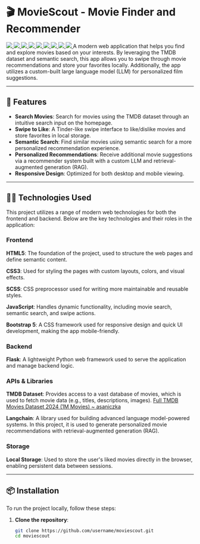 # 🎬 MovieScout - Movie Finder and Recommender

<a target="_blank" href="https://cookiecutter-data-science.drivendata.org/">
    <img src="https://img.shields.io/badge/CCDS-Project%20template-328F97?logo=cookiecutter" />
</a>
<a target="_blank" href="https://developer.mozilla.org/en-US/docs/Web/HTML">
    <img src="https://img.shields.io/badge/HTML5-E34F26?logo=html5&logoColor=white" />
</a>
<a target="_blank" href="https://www.w3.org/Style/CSS/">
    <img src="https://img.shields.io/badge/CSS3-1572B6?logo=css3&logoColor=white" />
</a>
<a target="_blank" href="https://sass-lang.com/">
    <img src="https://img.shields.io/badge/SCSS-CC6699?logo=sass&logoColor=white" />
</a>
<a target="_blank" href="https://developer.mozilla.org/en-US/docs/Web/JavaScript">
    <img src="https://img.shields.io/badge/JavaScript-F7DF1E?logo=javascript&logoColor=black" />
</a>
<a target="_blank" href="https://getbootstrap.com/">
    <img src="https://img.shields.io/badge/Bootstrap-7952B3?logo=bootstrap&logoColor=white" />
</a>
<a target="_blank" href="https://flask.palletsprojects.com/">
    <img src="https://img.shields.io/badge/Flask-000000?logo=flask&logoColor=white" />
</a>
<a target="_blank" href="https://www.themoviedb.org/documentation/api">
    <img src="https://img.shields.io/badge/TMDB-00B5E2?logo=themoviedb&logoColor=white" />
</a>
<a target="_blank" href="https://www.langchain.com/">
    <img src="https://img.shields.io/badge/Langchain-1B1D29?logo=langchain&logoColor=white" />
</a>
A modern web application that helps you find and explore movies based on your interests. By leveraging the TMDB dataset and semantic search, this app allows you to swipe through movie recommendations and store your favorites locally. Additionally, the app utilizes a custom-built large language model (LLM) for personalized film suggestions.

---

## 🚀 Features

- **Search Movies**: Search for movies using the TMDB dataset through an intuitive search input on the homepage.
- **Swipe to Like**: A Tinder-like swipe interface to like/dislike movies and store favorites in local storage.
- **Semantic Search**: Find similar movies using semantic search for a more personalized recommendation experience.
- **Personalized Recommendations**: Receive additional movie suggestions via a recommender system built with a custom LLM and retrieval-augmented generation (RAG).
- **Responsive Design**: Optimized for both desktop and mobile viewing.

---

## 🧑‍💻 Technologies Used

This project utilizes a range of modern web technologies for both the frontend and backend. Below are the key technologies and their roles in the application:

### Frontend

<p>
  <strong>HTML5</strong>: The foundation of the project, used to structure the web pages and define semantic content.
</p>

<p>
  <strong>CSS3</strong>: Used for styling the pages with custom layouts, colors, and visual effects.
</p>

<p>
  <strong>SCSS</strong>: CSS preprocessor used for writing more maintainable and reusable styles.
</p>

<p>
  <strong>JavaScript</strong>: Handles dynamic functionality, including movie search, semantic search, and swipe actions.
</p>

<p>
  <strong>Bootstrap 5</strong>: A CSS framework used for responsive design and quick UI development, making the app mobile-friendly.
</p>

### Backend

<p>
  
  <strong>Flask</strong>: A lightweight Python web framework used to serve the application and manage backend logic.
</p>

### APIs & Libraries

<p>
  <strong>TMDB Dataset</strong>: Provides access to a vast database of movies, which is used to fetch movie data (e.g., titles, descriptions, images). 
  <a href="https://www.kaggle.com/datasets/asaniczka/tmdb-movies-dataset-2023-930k-movies">Full TMDB Movies Dataset 2024 (1M Movies) ~ asaniczka</a>
</p>

<p>
  <strong>Langchain</strong>: A library used for building advanced language model-powered systems. In this project, it is used to generate personalized movie recommendations with retrieval-augmented generation (RAG).
</p>

### Storage

<p>
  <strong>Local Storage</strong>: Used to store the user's liked movies directly in the browser, enabling persistent data between sessions.
</p>

---

## 📦 Installation

To run the project locally, follow these steps:

1. **Clone the repository**:
   ```bash
   git clone https://github.com/username/moviescout.git
   cd moviescout
   ```
